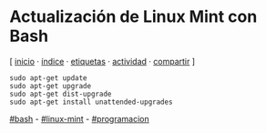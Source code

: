 # Actualización de Linux Mint con Bash
[ [inicio](https://github.com/jucardus/jucardus.github.io/blob/main/index.md) · [índice](https://github.com/jucardus/jucardus.github.io/blob/main/indice.md) · [etiquetas](https://github.com/jucardus/jucardus.github.io/blob/main/etiquetas.md) · [actividad](https://github.com/jucardus/jucardus.github.io/blob/main/actividad.md) · [compartir](https://x.com/intent/tweet?text=Actualizaci%C3%B3n+de+Linux+Mint+con+Bash+%E2%80%94+Bash%2C+Programaci%C3%B3n%2C+Linux+Mint%0A%0A%E2%86%92+https%3A%2F%2Fgithub.com%2Fjucardus%2Fjucardus.github.io%2Fblob%2Fmain%2Fa%2Fc%2Ft%2Factualizacion-de-linux-mint-con-bash.md%0A%0A%23bash_jucardus+-+%23linux_mint_jucardus+-+%23programacion_jucardus) ]

```
sudo apt-get update
sudo apt-get upgrade
sudo apt-get dist-upgrade
sudo apt-get install unattended-upgrades
```

[#bash](https://github.com/jucardus/jucardus.github.io/blob/main/b/a/bash.md) - [#linux-mint](https://github.com/jucardus/jucardus.github.io/blob/main/l/i/linux-mint.md) - [#programacion](https://github.com/jucardus/jucardus.github.io/blob/main/p/r/programacion.md)